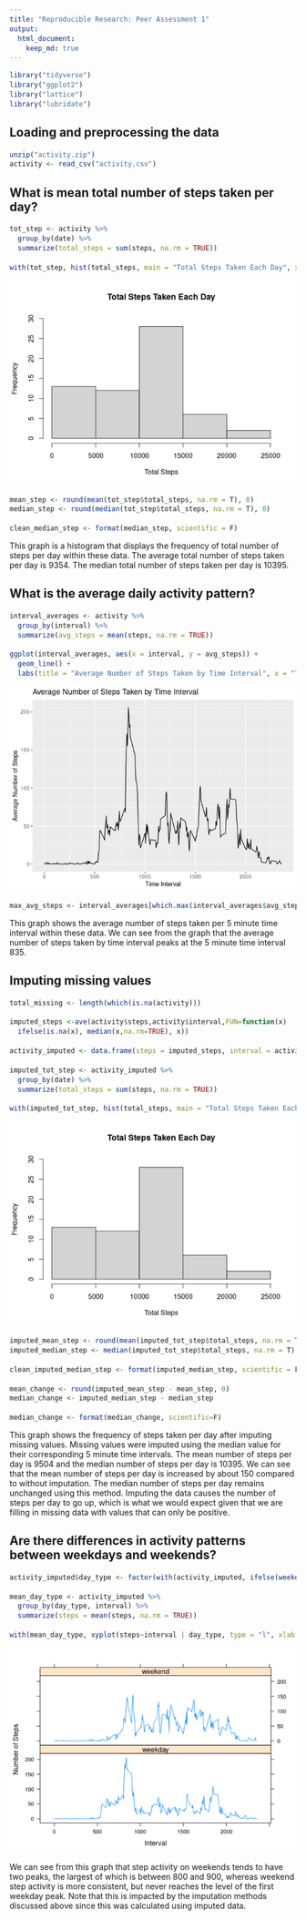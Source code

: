 ```yaml
---
title: "Reproducible Research: Peer Assessment 1"
output: 
  html_document:
    keep_md: true
---
```




```r
library("tidyverse")
library("ggplot2")
library("lattice")
library("lubridate")
```
## Loading and preprocessing the data


```r
unzip("activity.zip")
activity <- read_csv("activity.csv")
```
## What is mean total number of steps taken per day?


```r
tot_step <- activity %>%
  group_by(date) %>%
  summarize(total_steps = sum(steps, na.rm = TRUE))

with(tot_step, hist(total_steps, main = "Total Steps Taken Each Day", xlab = "Total Steps", ylim = c(0,30)))
```

![](PA1_template_files/figure-html/mean_median-1.png)<!-- -->

```r
mean_step <- round(mean(tot_step$total_steps, na.rm = T), 0)
median_step <- round(median(tot_step$total_steps, na.rm = T), 0)

clean_median_step <- format(median_step, scientific = F)
```

This graph is a histogram that displays the frequency of total number of steps per day within these data. The average total number of steps taken per day is 9354. The median total number of steps taken per day is 10395.

## What is the average daily activity pattern?


```r
interval_averages <- activity %>%
  group_by(interval) %>%
  summarize(avg_steps = mean(steps, na.rm = TRUE))

ggplot(interval_averages, aes(x = interval, y = avg_steps)) +
  geom_line() +
  labs(title = "Average Number of Steps Taken by Time Interval", x = "Time Interval", y = "Average Number of Steps")
```

![](PA1_template_files/figure-html/daily_activity-1.png)<!-- -->

```r
max_avg_steps <- interval_averages[which.max(interval_averages$avg_steps), "interval"]
```
This graph shows the average number of steps taken per 5 minute time interval within these data. We can see from the graph that the average number of steps taken by time interval peaks at the 5 minute time interval 835.

## Imputing missing values


```r
total_missing <- length(which(is.na(activity)))

imputed_steps <-ave(activity$steps,activity$interval,FUN=function(x) 
  ifelse(is.na(x), median(x,na.rm=TRUE), x))

activity_imputed <- data.frame(steps = imputed_steps, interval = activity$interval, date = activity$date)

imputed_tot_step <- activity_imputed %>%
  group_by(date) %>%
  summarize(total_steps = sum(steps, na.rm = TRUE))

with(imputed_tot_step, hist(total_steps, main = "Total Steps Taken Each Day", xlab = "Total Steps", ylim = c(0,30)))
```

![](PA1_template_files/figure-html/missing_values-1.png)<!-- -->

```r
imputed_mean_step <- round(mean(imputed_tot_step$total_steps, na.rm = T), 0)
imputed_median_step <- median(imputed_tot_step$total_steps, na.rm = T)

clean_imputed_median_step <- format(imputed_median_step, scientific = F)

mean_change <- round(imputed_mean_step - mean_step, 0)
median_change <- imputed_median_step - median_step

median_change <- format(median_change, scientific=F)
```
This graph shows the frequency of steps taken per day after imputing missing values. Missing values were imputed using the median value for their corresponding 5 minute time intervals. The mean number of steps per day is 9504 and the median number of steps per day is 10395. We can see that the mean number of steps per day is increased by about 150 compared to without imputation. The median number of steps per day remains unchanged using this method. Imputing the data causes the number of steps per day to go up, which is what we would expect given that we are filling in missing data with values that can only be positive.

## Are there differences in activity patterns between weekdays and weekends?


```r
activity_imputed$day_type <- factor(with(activity_imputed, ifelse(weekdays(date) == "Sunday" | weekdays(date) == "Saturday", "weekend", "weekday")))

mean_day_type <- activity_imputed %>%
  group_by(day_type, interval) %>%
  summarize(steps = mean(steps, na.rm = TRUE))

with(mean_day_type, xyplot(steps~interval | day_type, type = "l", xlab = "Interval", ylab = "Number of Steps", layout = c(1,2)))
```

![](PA1_template_files/figure-html/day_of_week-1.png)<!-- -->

We can see from this graph that step activity on weekends tends to have two peaks, the largest of which is between 800 and 900, whereas weekend step activity is more consistent, but never reaches the level of the first weekday peak. Note that this is impacted by the imputation methods discussed above since this was calculated using imputed data.

